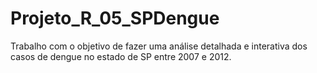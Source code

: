 # Projeto_R_05_SPDengue
Trabalho com o objetivo de fazer uma análise detalhada e interativa dos casos de dengue no estado de SP entre 2007 e 2012.
